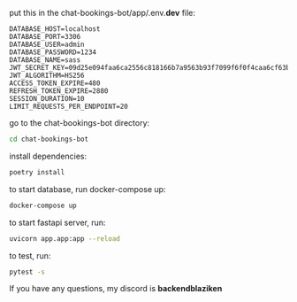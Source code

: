 put this in the chat-bookings-bot/app/.env.**dev** file:
```env
DATABASE_HOST=localhost
DATABASE_PORT=3306
DATABASE_USER=admin
DATABASE_PASSWORD=1234
DATABASE_NAME=sass
JWT_SECRET_KEY=09d25e094faa6ca2556c818166b7a9563b93f7099f6f0f4caa6cf63b88e8d3e7
JWT_ALGORITHM=HS256
ACCESS_TOKEN_EXPIRE=480
REFRESH_TOKEN_EXPIRE=2880
SESSION_DURATION=10
LIMIT_REQUESTS_PER_ENDPOINT=20
```
go to the chat-bookings-bot directory:
```sh
cd chat-bookings-bot
```
install dependencies:
```sh
poetry install
```
to start database, run docker-compose up:
```sh
docker-compose up
```
to start fastapi server, run:
```sh
uvicorn app.app:app --reload
```
to test, run:
```sh
pytest -s
```
If you have any questions, my discord is **backendblaziken**



